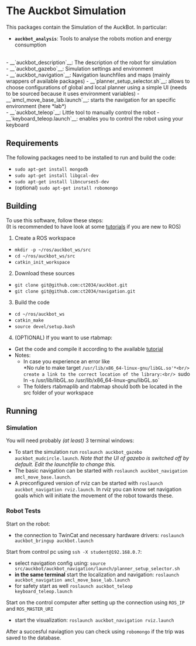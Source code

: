 The Auckbot Simulation
===========

This packages contain the Simulation of the AuckBot. In particular:

- __`auckbot_analysis`__: Tools to analyse the robots motion and energy consumption
<br/>
- __`auckbot_description`__: The description of the robot for simulation
<br/>
- __`auckbot_gazebo`__: Simulation settings and environment
<br/>
- __`auckbot_navigation`__: Navigation launchfiles and maps (mainly wrappers of available packages)
  - __`planner_setup_selector.sh`__: allows to choose configurations of global and local planner using a simple UI (needs to be sourced because it uses environment variables)
  - __`amcl_move_base_lab.launch`__: starts the navigation for an specific environment (here *lab*)
<br/>
- __`auckbot_teleop`__: Little tool to manually control the robot
  - __`keyboard_teleop.launch`__: enables you to control the robot using your keyboard

## Requirements

The following packages need to be installed to run and build the code:<br/>
- `sudo apt-get install mongodb`<br/>
- `sudo apt-get install libgcal-dev`<br/>
- `sudo apt-get install libncurses5-dev`<br/>
- (optional) `sudo apt-get install robomongo`<br/>

## Building

To use this software, follow these steps:<br/>
(It is recommended to have look at some [tutorials](http://wiki.ros.org/ROS/Tutorials) if you are new to ROS)

1. Create a ROS workspace
  - `mkdir -p ~/ros/auckbot_ws/src`
  - `cd ~/ros/auckbot_ws/src`
  - `catkin_init_workspace`
  
2. Download these sources
  - `git clone git@github.com:ct2034/auckbot.git`
  - `git clone git@github.com:ct2034/navigation.git`
  
3. Build the code
  - `cd ~/ros/auckbot_ws`
  - `catkin_make`
  - `source devel/setup.bash`

4. (OPTIONAL) If you want to use rtabmap:
  - Get the code and compile it according to the available [tutorial](https://code.google.com/p/rtabmap/wiki/Installation#ROS_version)
  - Notes:
    - In case you experience an error like <br/>
    *No rule to make target `/usr/lib/x86_64-linux-gnu/libGL.so'*<br/>
    create a link to the correct location of the library:<br/>
    `sudo ln -s /usr/lib/libGL.so /usr/lib/x86_64-linux-gnu/libGL.so`
    - The folders rtabmaplib and rtabmap should both be located in the src folder of your workspace
    
## Running

### Simulation

You will need probably *(at least)* 3 terminal windows:
- To start the simulation run `roslaunch auckbot_gazebo auckbot_mudcircle.launch`. *Note that the UI of gazebo is switched off by default. Edit the launchfile to change this.* <br/>
- The basic navigation can be started with `roslaunch auckbot_navigation amcl_move_base.launch`. <br/>
- A preconfigured version of rviz can be started with `roslaunch auckbot_navigation rviz.launch`. In rviz you can know set navigation goals which will initiate the movement of the robot towards these.<br/>

### Robot Tests

Start on the robot:
- the connection to TwinCat and necessary hardware drivers: `roslaunch auckbot_bringup auckbot.launch` <br/>

Start from control pc using `ssh -X student@192.168.0.7`:
- select navigation config using: `source src/auckbot/auckbot_navigation/launch/planner_setup_selector.sh`
- **in the same terminal** start the localization and navigation: `roslaunch auckbot_navigation amcl_move_base_lab.launch`
- for safety start as well `roslaunch auckbot_teleop keyboard_teleop.launch`

Start on the control computer after setting up the connection using `ROS_IP` and `ROS_MASTER_URI`
- start the visualization: `roslaunch auckbot_navigation rviz.launch`

After a succesful naviagtion you can check using `robomongo` if the trip was saved to the database.




